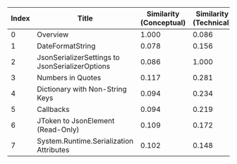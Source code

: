 | Index | Title | Similarity (Conceptual) | Similarity (Technical) |
|-------|-------|-------------------------|------------------------|
| 0 | Overview | 1.000 | 0.086 |
| 1 | DateFormatString | 0.078 | 0.156 |
| 2 | JsonSerializerSettings to JsonSerializerOptions | 0.086 | 1.000 |
| 3 | Numbers in Quotes | 0.117 | 0.281 |
| 4 | Dictionary with Non-String Keys | 0.094 | 0.234 |
| 5 | Callbacks | 0.094 | 0.219 |
| 6 | JToken to JsonElement (Read-Only) | 0.109 | 0.172 |
| 7 | System.Runtime.Serialization Attributes | 0.102 | 0.148 |
